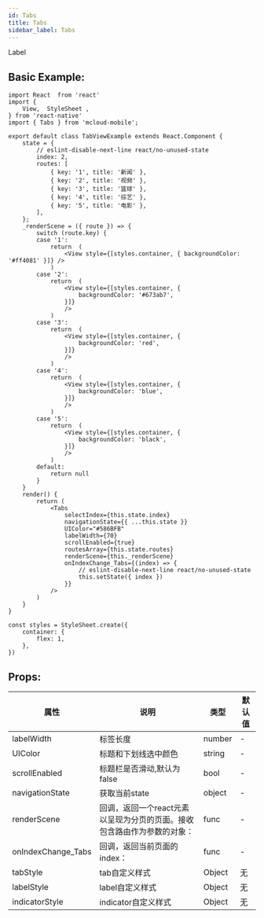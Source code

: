 ```yaml
---
id: Tabs
title: Tabs
sidebar_label: Tabs
---
```


Label

## Basic Example:

```SnackPlayer name=tabs-simple
import React  from 'react'
import {
    View,  StyleSheet ,
} from 'react-native'
import { Tabs } from 'mcloud-mobile';

export default class TabViewExample extends React.Component {
    state = {
        // eslint-disable-next-line react/no-unused-state
        index: 2,
        routes: [
            { key: '1', title: '新闻' },
            { key: '2', title: '视频' },
            { key: '3', title: '篮球' },
            { key: '4', title: '综艺' },
            { key: '5', title: '电影' },
        ],
    };
    _renderScene = ({ route }) => {
        switch (route.key) {
        case '1':
            return  (
                <View style={[styles.container, { backgroundColor: '#ff4081' }]} />
            )
        case '2':
            return  (
                <View style={[styles.container, {
                    backgroundColor: '#673ab7',
                }]}
                />
            )
        case '3':
            return  (
                <View style={[styles.container, {
                    backgroundColor: 'red',
                }]}
                />
            )
        case '4':
            return  (
                <View style={[styles.container, {
                    backgroundColor: 'blue',
                }]}
                />
            )
        case '5':
            return  (
                <View style={[styles.container, {
                    backgroundColor: 'black',
                }]}
                />
            )
        default:
            return null
        }
    }
    render() {
        return (
            <Tabs
                selectIndex={this.state.index}
                navigationState={{ ...this.state }}
                UIColor="#586BFB"
                labelWidth={70}
                scrollEnabled={true}
                routesArray={this.state.routes}
                renderScene={this._renderScene}
                onIndexChange_Tabs={(index) => {
                    // eslint-disable-next-line react/no-unused-state
                    this.setState({ index })
                }}
            />
        )
    }
}

const styles = StyleSheet.create({
    container: {
        flex: 1,
    },
})

```
## Props:

属性 | 说明 | 类型 | 默认值
----|-----|------|------
| labelWidth    | 标签长度  |   number   |   -  |
| UIColor    | 标题和下划线选中颜色  |   string   |   -  |
| scrollEnabled    | 标题栏是否滑动,默认为false  |   bool   |   -  |
| navigationState    | 获取当前state |   object   |   -  |
| renderScene    |回调，返回一个react元素以呈现为分页的页面。接收包含路由作为参数的对象： |   func  |   -  |
| onIndexChange_Tabs    |回调，返回当前页面的index： |   func  |   -  |
| tabStyle    | tab自定义样式 |   Object  | 无 |
| labelStyle    | label自定义样式 |   Object  | 无 |
| indicatorStyle    | indicator自定义样式 |   Object  | 无 |
